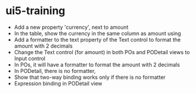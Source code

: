# ui5-training

- Add a new property 'currency', next to amount
- In the table, show the currency in the same column as amount using <Text text="{totalAmount} {currency}"/>
- Add a formatter to the text property of the Text control to format the amount with 2 decimals 
- Change the Text control (for amount) in both POs and PODetail views to Input control
- In POs, it will have a formatter to format the amount with 2 decimals
- In PODetail, there is no formatter, 
- Show that two-way binding works only if there is no formatter
- Expression binding in PODetail view 

